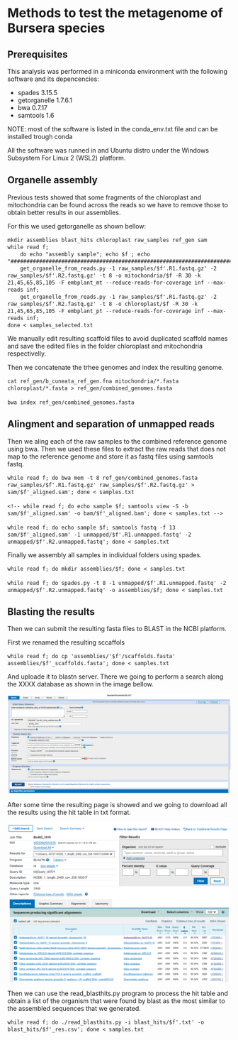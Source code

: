 # Methods to test the metagenome of Bursera species

## Prerequisites
This analysis was performed in a miniconda environment with the following software and its depencencies:

- spades 3.15.5
- getorganelle 1.7.6.1
- bwa 0.7.17
- samtools 1.6

NOTE: most of the software is listed in the conda_env.txt file and can be installed trough conda

All the software was runned in and Ubuntu distro under the Windows Subsystem For Linux 2 (WSL2) platform.
## Organelle assembly
Previous tests showed that some fragments of the chloroplast and mitochondria can be found across the reads so we have to remove those to obtain better results in our assemblies.

For this we used getorganelle as shown bellow:

```
mkdir assemblies blast_hits chloroplast raw_samples ref_gen sam 
while read f;
    do echo "assembly sample"; echo $f ; echo "###########################################################################";
    get_organelle_from_reads.py -1 raw_samples/$f'.R1.fastq.gz' -2 raw_samples/$f'.R2.fastq.gz' -t 8 -o mitochondria/$f -R 30 -k 21,45,65,85,105 -F embplant_mt --reduce-reads-for-coverage inf --max-reads inf;
    get_organelle_from_reads.py -1 raw_samples/$f'.R1.fastq.gz' -2 raw_samples/$f'.R2.fastq.gz' -t 8 -o chloroplast/$f -R 30 -k 21,45,65,85,105 -F embplant_pt --reduce-reads-for-coverage inf --max-reads inf;
done < samples_selected.txt

```
We manually edit resulting scaffold files to avoid duplicated scaffold names and save the edited files in the folder chloroplast and mitochondria respectivelly.

Then we concatenate the trhee genomes and index the resulting genome.
```
cat ref_gen/b_cuneata_ref_gen.fna mitochondria/*.fasta chloroplast/*.fasta > ref_gen/combined_genomes.fasta

bwa index ref_gen/combined_genomes.fasta
```

## Alingment and separation of unmapped reads
Then we aling each of the raw samples to the combined reference genome using bwa.
Then we used these files to extract the raw reads that does not map to the reference genome and store it as fastq files using samtools fastq.

```
while read f; do bwa mem -t 8 ref_gen/combined_genomes.fasta raw_samples/$f'.R1.fastq.gz' raw_samples/$f'.R2.fastq.gz' > sam/$f'_aligned.sam'; done < samples.txt

<!-- while read f; do echo sample $f; samtools view -S -b sam/$f'_aligned.sam' -o bam/$f'_aligned.bam'; done < samples.txt -->

while read f; do echo sample $f; samtools fastq -f 13 sam/$f'_aligned.sam' -1 unmapped/$f'.R1.unmapped.fastq' -2 unmapped/$f'.R2.unmapped.fastq'; done < samples.txt

```

Finally we assembly all samples in individual folders using spades.
```
while read f; do mkdir assemblies/$f; done < samples.txt

while read f; do spades.py -t 8 -1 unmapped/$f'.R1.unmapped.fastq' -2 unmapped/$f'.R2.unmapped.fastq' -o assemblies/$f; done < samples.txt

```
## Blasting the results
Then we can submit the resulting fasta files to BLAST in the NCBI platform.

First we renamed the resulting sccaffols
```
while read f; do cp 'assemblies/'$f'/scaffolds.fasta' assemblies/$f'_scaffolds.fasta'; done < samples.txt
```
And uploade it to blastn server. There we going to perform a search along the XXXX database as shown in the image bellow.

![BLAST search page](/assets/images/BLAST_%20Search.png)


After some time the resulting page is showed and we going to download all the results using the hit table in txt format.

![BLAST results page](/assets/images/BLAST_Results.png)


Then we can use the read_blasthits.py program to process the hit table and obtain a list of the organism that were found by blast as the most similar to the assembled sequences that we generated.

```
while read f; do ./read_blasthits.py -i blast_hits/$f'.txt' -o blast_hits/$f'_res.csv'; done < samples.txt
```





